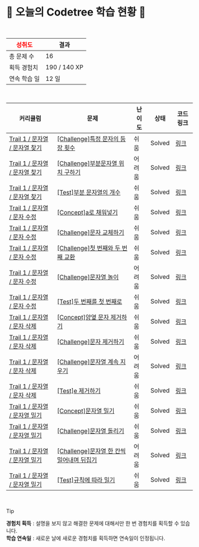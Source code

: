 # 🌲 오늘의 Codetree 학습 현황 🌲

<br />

| <span style="color:red;display:block;text-align:center;"> **성취도**</span> | 결과 |
|---|---|
| 총 문제 수 | 16 |
| 획득 경험치 | 190 / 140 XP |
| 연속 학습 일 | 12 일 |

<br />

|커리큘럼|문제|난이도|상태|코드 링크|
|---|---|---|---|---|
|[Trail 1 / 문자열 / 문자열 찾기](https://https://en.codetree.ai/trail-info/novice-low/)|[[Challenge]특정 문자의 등장 횟수](https://https://en.codetree.ai/trails/complete/curated-cards/challenge-number-appearances-of-a-particular-character/)|쉬움|Solved|[링크](https://github.com/ppapstructure/codetree-TILs/blob/main/250108/%ED%8A%B9%EC%A0%95%20%EB%AC%B8%EC%9E%90%EC%9D%98%20%EB%93%B1%EC%9E%A5%20%ED%9A%9F%EC%88%98/number-appearances-of-a-particular-character.java)|
|[Trail 1 / 문자열 / 문자열 찾기](https://https://en.codetree.ai/trail-info/novice-low/)|[[Challenge]부분문자열 위치 구하기](https://https://en.codetree.ai/trails/complete/curated-cards/challenge-find-location-of-substring/)|어려움|Solved|[링크](https://github.com/ppapstructure/codetree-TILs/blob/main/250108/%EB%B6%80%EB%B6%84%EB%AC%B8%EC%9E%90%EC%97%B4%20%EC%9C%84%EC%B9%98%20%EA%B5%AC%ED%95%98%EA%B8%B0/find-location-of-substring.java)|
|[Trail 1 / 문자열 / 문자열 찾기](https://https://en.codetree.ai/trail-info/novice-low/)|[[Test]부분 문자열의 개수](https://https://en.codetree.ai/trails/complete/curated-cards/test-number-of-substrings/)|쉬움|Solved|[링크](https://github.com/ppapstructure/codetree-TILs/blob/main/250108/%EB%B6%80%EB%B6%84%20%EB%AC%B8%EC%9E%90%EC%97%B4%EC%9D%98%20%EA%B0%9C%EC%88%98/number-of-substrings.java)|
|[Trail 1 / 문자열 / 문자 수정](https://https://en.codetree.ai/trail-info/novice-low/)|[[Concept]a로 채워넣기](https://https://en.codetree.ai/trails/complete/curated-cards/intro-filling-with-a/)|쉬움|Solved|[링크](https://github.com/ppapstructure/codetree-TILs/blob/main/250108/a%EB%A1%9C%20%EC%B1%84%EC%9B%8C%EB%84%A3%EA%B8%B0/filling-with-a.java)|
|[Trail 1 / 문자열 / 문자 수정](https://https://en.codetree.ai/trail-info/novice-low/)|[[Challenge]문자 교체하기](https://https://en.codetree.ai/trails/complete/curated-cards/challenge-changing-char/)|쉬움|Solved|[링크](https://github.com/ppapstructure/codetree-TILs/blob/main/250108/%EB%AC%B8%EC%9E%90%20%EA%B5%90%EC%B2%B4%ED%95%98%EA%B8%B0/changing-char.java)|
|[Trail 1 / 문자열 / 문자 수정](https://https://en.codetree.ai/trail-info/novice-low/)|[[Challenge]첫 번째와 두 번째 교환](https://https://en.codetree.ai/trails/complete/curated-cards/challenge-exchange-1st-and-2nd/)|쉬움|Solved|[링크](https://github.com/ppapstructure/codetree-TILs/blob/main/250108/%EC%B2%AB%20%EB%B2%88%EC%A7%B8%EC%99%80%20%EB%91%90%20%EB%B2%88%EC%A7%B8%20%EA%B5%90%ED%99%98/exchange-1st-and-2nd.java)|
|[Trail 1 / 문자열 / 문자 수정](https://https://en.codetree.ai/trail-info/novice-low/)|[[Challenge]문자열 놀이](https://https://en.codetree.ai/trails/complete/curated-cards/challenge-play-with-string/)|어려움|Solved|[링크](https://github.com/ppapstructure/codetree-TILs/blob/main/250108/%EB%AC%B8%EC%9E%90%EC%97%B4%20%EB%86%80%EC%9D%B4/play-with-string.java)|
|[Trail 1 / 문자열 / 문자 수정](https://https://en.codetree.ai/trail-info/novice-low/)|[[Test]두 번째를 첫 번째로](https://https://en.codetree.ai/trails/complete/curated-cards/test-second-to-first/)|쉬움|Solved|[링크](https://github.com/ppapstructure/codetree-TILs/blob/main/250108/%EB%91%90%20%EB%B2%88%EC%A7%B8%EB%A5%BC%20%EC%B2%AB%20%EB%B2%88%EC%A7%B8%EB%A1%9C/second-to-first.java)|
|[Trail 1 / 문자열 / 문자 삭제](https://https://en.codetree.ai/trail-info/novice-low/)|[[Concept]양옆 문자 제거하기](https://https://en.codetree.ai/trails/complete/curated-cards/intro-del-both-side-char/)|쉬움|Solved|[링크](https://github.com/ppapstructure/codetree-TILs/blob/main/250108/%EC%96%91%EC%98%86%20%EB%AC%B8%EC%9E%90%20%EC%A0%9C%EA%B1%B0%ED%95%98%EA%B8%B0/del-both-side-char.java)|
|[Trail 1 / 문자열 / 문자 삭제](https://https://en.codetree.ai/trail-info/novice-low/)|[[Challenge]문자 제거하기](https://https://en.codetree.ai/trails/complete/curated-cards/challenge-del-char/)|쉬움|Solved|[링크](https://github.com/ppapstructure/codetree-TILs/blob/main/250108/%EB%AC%B8%EC%9E%90%20%EC%A0%9C%EA%B1%B0%ED%95%98%EA%B8%B0/del-char.java)|
|[Trail 1 / 문자열 / 문자 삭제](https://https://en.codetree.ai/trail-info/novice-low/)|[[Challenge]문자열 계속 지우기](https://https://en.codetree.ai/trails/complete/curated-cards/challenge-keep-removing-string/)|어려움|Solved|[링크](https://github.com/ppapstructure/codetree-TILs/blob/main/250108/%EB%AC%B8%EC%9E%90%EC%97%B4%20%EA%B3%84%EC%86%8D%20%EC%A7%80%EC%9A%B0%EA%B8%B0/keep-removing-string.java)|
|[Trail 1 / 문자열 / 문자 삭제](https://https://en.codetree.ai/trail-info/novice-low/)|[[Test]e 제거하기](https://https://en.codetree.ai/trails/complete/curated-cards/test-e-to-remove/)|쉬움|Solved|[링크](https://github.com/ppapstructure/codetree-TILs/blob/main/250108/e%20%EC%A0%9C%EA%B1%B0%ED%95%98%EA%B8%B0/e-to-remove.java)|
|[Trail 1 / 문자열 / 문자열 밀기](https://https://en.codetree.ai/trail-info/novice-low/)|[[Concept]문자열 밀기](https://https://en.codetree.ai/trails/complete/curated-cards/intro-push-char/)|쉬움|Solved|[링크](https://github.com/ppapstructure/codetree-TILs/blob/main/250108/%EB%AC%B8%EC%9E%90%EC%97%B4%20%EB%B0%80%EA%B8%B0/push-char.java)|
|[Trail 1 / 문자열 / 문자열 밀기](https://https://en.codetree.ai/trail-info/novice-low/)|[[Challenge]문자열 돌리기](https://https://en.codetree.ai/trails/complete/curated-cards/challenge-SPin-SPring/)|쉬움|Solved|[링크](https://github.com/ppapstructure/codetree-TILs/blob/main/250108/%EB%AC%B8%EC%9E%90%EC%97%B4%20%EB%8F%8C%EB%A6%AC%EA%B8%B0/SPin-SPring.java)|
|[Trail 1 / 문자열 / 문자열 밀기](https://https://en.codetree.ai/trail-info/novice-low/)|[[Challenge]문자열 한 칸씩 밀어내며 뒤집기](https://https://en.codetree.ai/trails/complete/curated-cards/challenge-shift-reverse-string/)|어려움|Solved|[링크](https://github.com/ppapstructure/codetree-TILs/blob/main/250108/%EB%AC%B8%EC%9E%90%EC%97%B4%20%ED%95%9C%20%EC%B9%B8%EC%94%A9%20%EB%B0%80%EC%96%B4%EB%82%B4%EB%A9%B0%20%EB%92%A4%EC%A7%91%EA%B8%B0/shift-reverse-string.java)|
|[Trail 1 / 문자열 / 문자열 밀기](https://https://en.codetree.ai/trail-info/novice-low/)|[[Test]규칙에 따라 밀기](https://https://en.codetree.ai/trails/complete/curated-cards/test-push-by-the-rules/)|쉬움|Solved|[링크](https://github.com/ppapstructure/codetree-TILs/blob/main/250108/%EA%B7%9C%EC%B9%99%EC%97%90%20%EB%94%B0%EB%9D%BC%20%EB%B0%80%EA%B8%B0/push-by-the-rules.java)|


<br />

> [!TIP]
> **경험치 획득** : 설명을 보지 않고 해결한 문제에 대해서만 한 번 경험치를 획득할 수 있습니다.  
> **학습 연속일** : 새로운 날에 새로운 경험치를 획득하면 연속일이 인정됩니다.

